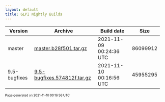 ```yaml
---
layout: default
title: GLPI Nightly Builds
---
```


Version|Archive|Build date|Size
---|---|---|---
master|[master.b28f501.tar.gz](master.b28f501.tar.gz)|2021-11-09 00:24:36 UTC|86099912
9.5-bugfixes|[9.5-bugfixes.574812f.tar.gz](9.5-bugfixes.574812f.tar.gz)|2021-11-10 00:16:56 UTC|45955295

<font size="1">Page generated on 2021-11-10 00:16:56 UTC</font>
